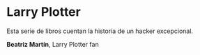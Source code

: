 # Larry Plotter

Esta serie de libros cuentan la historia de un hacker excepcional.


**Beatriz Martín**, Larry Plotter fan


